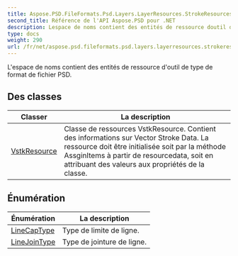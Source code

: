 ```yaml
---
title: Aspose.PSD.FileFormats.Psd.Layers.LayerResources.StrokeResources
second_title: Référence de l'API Aspose.PSD pour .NET
description: Lespace de noms contient des entités de ressource doutil de type de format de fichier PSD.
type: docs
weight: 290
url: /fr/net/aspose.psd.fileformats.psd.layers.layerresources.strokeresources/
---
```

L'espace de noms contient des entités de ressource d'outil de type de format de fichier PSD.

## Des classes

| Classer | La description |
| --- | --- |
| [VstkResource](./vstkresource/) | Classe de ressources VstkResource. Contient des informations sur Vector Stroke Data. La ressource doit être initialisée soit par la méthode AssginItems à partir de resourcedata, soit en attribuant des valeurs aux propriétés de la classe. |
## Énumération

| Énumération | La description |
| --- | --- |
| [LineCapType](./linecaptype/) | Type de limite de ligne. |
| [LineJoinType](./linejointype/) | Type de jointure de ligne. |


